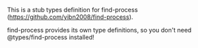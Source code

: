 This is a stub types definition for find-process (https://github.com/yibn2008/find-process).

find-process provides its own type definitions, so you don't need @types/find-process installed!